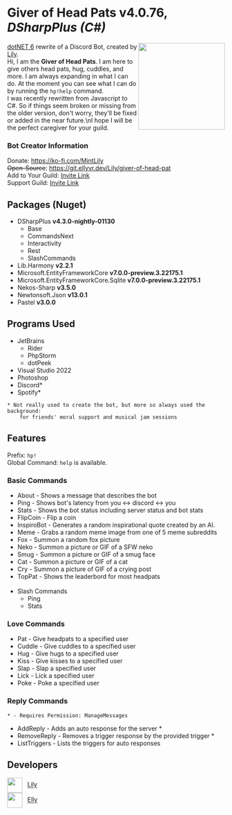 <h1>Giver of Head Pats v4.0.76, <i>DSharpPlus (C#)</i></h1>
<img src="https://i.mintlily.lgbt/HeadPatSharp.png" align="right" width="200" height="200" />
<p>
<a href="https://dotnet.microsoft.com/en-us/download/dotnet/6.0" target="_blank">dotNET 6</a> rewrite of a Discord Bot, 
created by <a href="https://mintlily.lgbt/">Lily</a>. <br>
Hi, I am the <b>Giver of Head Pats</b>. I am here to give others head pats, hug, cuddles, and more. I am always expanding in what I can do.
At the moment you can see what I can do by running the <code>hp!help</code> command. <br>
I was recently rewritten from Javascript to C#. So if things seem broken or missing from the older version, don't worry, they'll be fixed
or added in the near future.\nI hope I will be the perfect caregiver for your guild.
</p>

<h3>Bot Creator Information</h3>
<p>
Donate: <a href="https://ko-fi.com/MintLily" target="_blank">https://ko-fi.com/MintLily</a><br>
<s>Open-Source</s>: <a href="https://git.ellyvr.dev/Lily/giver-of-head-pat" target="_blank">https://git.ellyvr.dev/Lily/giver-of-head-pat</a><br>
Add to Your Guild: <a href="https://discord.com/api/oauth2/authorize?client_id=489144212911030304&permissions=1238830009424&scope=applications.commands%20bot" target="_blank">Invite Link</a><br>
Support Guild: <a href="https://discord.gg/98JExhF" target="_blank">Invite Link</a><br>
</p>

<h2>Packages (Nuget)</h2>
<ul>
    <li>DSharpPlus <b>v4.3.0-nightly-01130</b>
        <ul>
            <li>Base</li>
            <li>CommandsNext</li>
            <li>Interactivity</li>
            <li>Rest</li>
            <li>SlashCommands</li>
        </ul>
    </li>
    <li>Lib.Harmony <b>v2.2.1</b></li>
    <li>Microsoft.EntityFrameworkCore <b>v7.0.0-preview.3.22175.1</b></li>
    <li>Microsoft.EntityFrameworkCore.Sqlite <b>v7.0.0-preview.3.22175.1</b></li>
    <li>Nekos-Sharp <b>v3.5.0</b></li>
    <li>Newtonsoft.Json <b>v13.0.1</b></li>
    <li>Pastel <b>v3.0.0</b></li>
</ul>

<h2>Programs Used</h2>
<ul>
    <li>JetBrains
        <ul>
            <li>Rider</li>
            <li>PhpStorm</li>
            <li>dotPeek</li>
        </ul>
    </li>
    <li>Visual Studio 2022</li>
    <li>Photoshop</li>
    <li>Discord*</li>
    <li>Spotify*</li>
</ul>

```
* Not really used to create the bot, but more so always used the background:
    for friends' moral support and musical jam sessions
```

<h2>Features</h2>
<p>Prefix: <code>hp!</code><br> Global Command: <code>help</code> is available.</p>
<h3>Basic Commands</h3>
<ul>
    <li>About - Shows a message that describes the bot</li>
    <li>Ping - Shows bot's latency from you <-> discord <-> you</li>
    <li>Stats - Shows the bot status including server status and bot stats</li>
    <li>FlipCoin - Flip a coin</li>
    <li>InspiroBot - Generates a random inspirational quote created by an AI.</li>
    <li>Meme - Grabs a random meme image from one of 5 meme subreddits</li>
    <li>Fox - Summon a random fox picture</li>
    <li>Neko - Summon a picture or GIF of a SFW neko</li>
    <li>Smug - Summon a picture or GIF of a smug face</li>
    <li>Cat - Summon a picture or GIF of a cat</li>
    <li>Cry - Summon a picture of GIF of a crying post</li>
    <li>TopPat - Shows the leaderbord for most headpats</li>
    <br>
    <li>Slash Commands
        <ul>
            <li>Ping</li>
            <li>Stats</li>
        </ul>
    </li>
</ul>

<h3>Love Commands</h3>
<ul>
    <li>Pat - Give headpats to a specified user</li>
    <li>Cuddle - Give cuddles to a specified user</li>
    <li>Hug - Give hugs to a specified user</li>
    <li>Kiss - Give kisses to a specified user</li>
    <li>Slap - Slap a specified user</li>
    <li>Lick - Lick a specified user</li>
    <li>Poke - Poke a specified user</li>
</ul>

<h3>Reply Commands</h3>

```
* - Requires Permission: ManageMessages
```
<ul>
    <li>AddReply - Adds an auto response for the server *</li>
    <li>RemoveReply - Removes a trigger response by the provided trigger *</li>
    <li>ListTriggers - Lists the triggers for auto responses</li>
</ul>

<h2>Developers</h2>
<img src="https://git.ellyvr.dev/uploads/-/system/user/avatar/7/avatar.png" height="35px" align=center /> &nbsp;
    <a href="https://git.ellyvr.dev/Lily">Lily</a><br>
<img src="https://git.ellyvr.dev/uploads/-/system/user/avatar/2/avatar.png" height="35px" align=center /> &nbsp;
    <a href="https://git.ellyvr.dev/Elly">Elly</a>